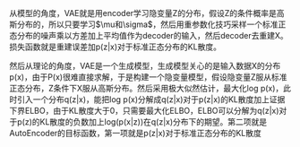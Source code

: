 从模型的角度，VAE就是用encoder学习隐变量Z的分布，假设Z的条件概率是高斯分布的，所以只要学习$\mu和\sigma$，然后用重参数化技巧采样一个标准正态分布的噪声乘以方差加上平均值作为decoder的输入，然后decoder去重建X。损失函数就是重建误差加p(z|x)对于标准正态分布的KL散度。

然后从理论的角度，VAE是一个生成模型，生成模型关心的是输入数据X的分布p(x)，由于P(x)很难直接求解，于是构建一个隐变量模型，假设隐变量Z服从标准正态分布，Z条件下X服从高斯分布。然后采用极大似然估计，最大化log p(x)，此时引入一个分布q(z|x)，能把log p(x)分解成q(z|x)对于p(z|x)的KL散度加上证据下界ELBO，由于KL散度大于0，只需要最大化ELBO，ELBO可以分解为q(z|x)对于p(z)的KL散度的负数加上log(p(x|z))在q(z|x)分布下的期望。第二项就是AutoEncoder的目标函数，第一项就是p(z|x)对于标准正态分布的KL散度